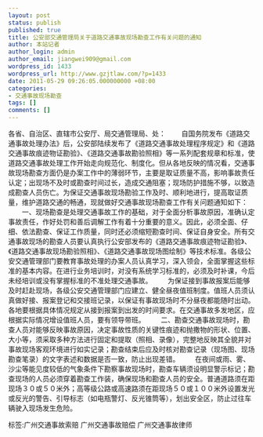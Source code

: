 ```yaml
---
layout: post
status: publish
published: true
title: 公安部交通管理局关于道路交通事故现场勘查工作有关问题的通知
author: 本站记者
author_login: admin
author_email: jiangwei909@gmail.com
wordpress_id: 1433
wordpress_url: http://www.gzjtlaw.com/?p=1433
date: 2011-05-29 09:26:05.000000000 +08:00
categories:
- 交通事故现场勘查
tags: []
comments: []
---
```

各省、自治区、直辖市公安厅、局交通管理局、处： 　　自国务院发布《道路交通事故处理办法》后，公安部陆续发布了《道路交通事故处理程序规定》和《道路交通事故痕迹物证勘验》、《道路交通事故勘验照相》等一系列配套规章和标准，使道路交通事故处理工作开始走向规范化、制度化。但从各地反映的情况看，交通事故现场勘查方面仍是办案工作中的薄弱环节，主要是取证质量不高，影响事故责任认定；出现场不及时或勘查时间过长，造成交通阻塞；现场防护措施不够，以致造成勘查人员伤亡。为保证交通事故现场勘验工作及时、顺利地进行，提高取证质量，维护道路交通的畅通，现就做好交通事故现场勘查工作有关问题通知如下： 　　一、现场勘查是处理交通事故工作的基础，对于全面分析事故原因，准确认定事故责任，作好处罚和善后调解工作有着十分重要的意义。因此，必须全面、仔细、依法勘查、保证工作质量，同时还必须缩短勘查时间、保证自身安全。所有交通事故现场的勘查人员要认真执行公安部发布的《道路交通事故痕迹物证勘验》、《道路交通事故现场勘验照相》、《道路交通事故现场图绘制》等技术标准。各级公安交通管理部门要教育事故处理的办案人员认真学习，深入领会，全面掌握这些标准的基本内容。在进行业务培训时，对没有系统学习标准的，必须及时补课，今后未经培训或没有掌握标准的不准处理交通事故。 　　为保证接到事故报案后能够及时赶赴现场，各级公安交通管理部门应建立、健全昼夜值班制度。值班人员须认真做好接、报案登记和交接班记录，以保证有事故现场时不分昼夜都能随时出动。各地要根据具体情况规定从接到报案到出发的时间要求。在交通事故多发地区，应根据实际情况增设值班人员，要有领导带班。 　　二、勘查交通事故现场时，勘查人员对能够反映事故原因，决定事故性质的关键性痕迹和抛撒物的形状、位置、大小等，须采取多种方法进行固定和提取（照相、录像），完整地反映其全貌并对事故现场客观环境进行如实记录；勘查结束后应及时核对勘查记录（现场图、现场勘查笔录）的文字表述和数据是否一致，防止出现差错。 　　在夜间或雨、雾、沙尘等能见度较低的气象条件下勘察事故现场时，勘查车辆须设明显警示标记；勘查现场的人员必须穿着勘查工作装，确保现场和勘查人员的安全。普通道路须在距现场３０或５０米外；高等级公路或高速路须在距现场５０或１００米外设置发光或反光的警告、引导标志（如电瓶警灯、反光锥筒等），划出安全区，防止过往车辆驶入现场发生危险。 标签:广州交通事故索赔 广州交通事故赔偿 广州交通事故律师
